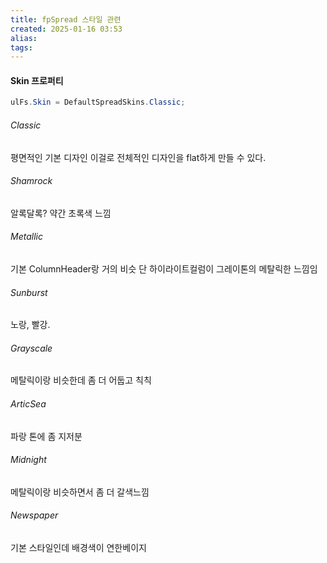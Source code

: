 ```yaml
---
title: fpSpread 스타일 관련
created: 2025-01-16 03:53
alias:
tags:
---
```

#### Skin 프로퍼티
```cs
ulFs.Skin = DefaultSpreadSkins.Classic;
```
###### Classic
평면적인 기본 디자인
이걸로 전체적인 디자인을 flat하게 만들 수 있다.
###### Shamrock
알록달록?
약간 초록색 느낌

###### Metallic
기본 ColumnHeader랑 거의 비슷
단 하이라이트컬럼이 그레이톤의 메탈릭한 느낌임

###### Sunburst
노랑, 빨강.

###### Grayscale
메탈릭이랑 비슷한데 좀 더 어둡고 칙칙

###### ArticSea
파랑 톤에 좀 지저분

###### Midnight
메탈릭이랑 비슷하면서 좀 더 갈색느낌

###### Newspaper
기본 스타일인데 배경색이 연한베이지


